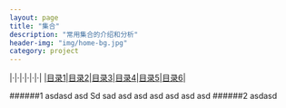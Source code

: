 ```yaml
---
layout: page
title: "集合"
description: "常用集合的介绍和分析"
header-img: "img/home-bg.jpg"
category: project
---
```

|·|·|·|·|·|·|
|[目录1](#1)|[目录2](#2)|[目录3](#3)|[目录4](#1)|[目录5](#5)|[目录6](#6)|


######1
asdasd
asd
Sd sad
asd
asd
asd
asd
asd
asd
######2
asdasd
